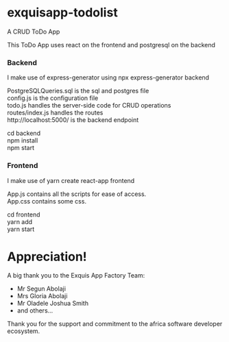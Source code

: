 # exquisapp-todolist
A CRUD ToDo App

This ToDo App uses react on the frontend and postgresql on the backend


### Backend

I make use of express-generator using npx express-generator backend

PostgreSQLQueries.sql is the sql and postgres file <br>
config.js is the configuration file<br>
todo.js handles the server-side code for CRUD operations <br>
routes/index.js handles the routes<br>
http://localhost:5000/ is the backend endpoint<br>

cd backend<br>
npm install<br>
npm start<br>

### Frontend

I make use of yarn create react-app frontend

App.js contains all the scripts for ease of access. <br>
App.css contains some css.

cd frontend<br>
yarn add<br>
yarn start<br>

# Appreciation!
A big thank you to the Exquis App Factory Team:
+ Mr Segun Abolaji
+ Mrs Gloria Abolaji
+ Mr Oladele Joshua Smith
+ and others...

Thank you for the support and commitment to the africa software developer ecosystem.
